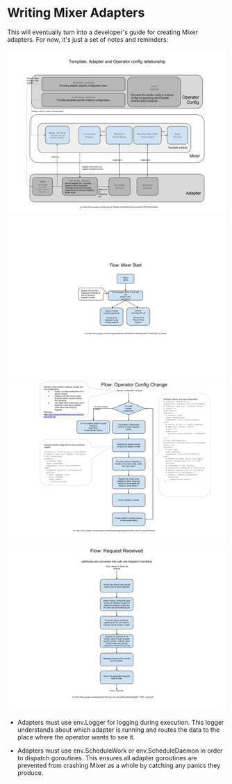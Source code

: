 # Writing Mixer Adapters

This will eventually turn into a developer's guide for 
creating Mixer adapters. For now, it's just a set of
notes and reminders:

![test](https://github.com/guptasu/mixer/blob/ADG/doc/dev/img/Template%2C%20Adapter%20and%20Operator%20config%20relationship.svg)
![test](https://github.com/guptasu/mixer/blob/ADG/doc/dev/img/Mixer%20Start%20Flow.svg)
![test](https://github.com/guptasu/mixer/blob/ADG/doc/dev/img/Operator%20config%20change.svg)
![test](https://github.com/guptasu/mixer/blob/ADG/doc/dev/img/Request%20time%20.svg)

- Adapters must use env.Logger for logging during
execution. This logger understands about which adapter
is running and routes the data to the place where the
operator wants to see it.

- Adapters must use env.ScheduleWork or env.ScheduleDaemon
in order to dispatch goroutines. This ensures all adapter goroutines
are prevented from crashing Mixer as a whole by catching
any panics they produce.
